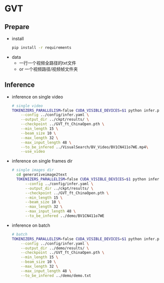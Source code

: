 # GVT
## Prepare
- install
  ```bash
  pip install -r requirements
  ```
- data
  - 一行一个视频全路径的txt文件
  - or 一个视频路径/视频帧文件夹
## Inference
- inference on single video
  ```bash
  # single video
  TOKENIZERS_PARALLELISM=false CUDA_VISIBLE_DEVICES=$1 python infer.py \
      --config ../config/infer.yaml \
      --output_dir ../ckpt/results/ \
      --checkpoint ../GVT_ft_ChinaOpen.pth \
      --min_length 15 \
      --beam_size 10 \
      --max_length 32 \
      --max_input_length 48 \
      --to_be_infered ../VisualSearch/BV_Video/BV1CN411o7WE.mp4\
      --use_video
  
  ```
- inference on single frames dir
  ```bash
  # single images dir
    cd generativeimage2text
    TOKENIZERS_PARALLELISM=false CUDA_VISIBLE_DEVICES=$1 python infer.py \
        --config ../config/infer.yaml \
        --output_dir ../ckpt/results/ \
        --checkpoint ../GVT_ft_ChinaOpen.pth \
        --min_length 15 \
        --beam_size 10 \
        --max_length 32 \
        --max_input_length 48 \
        --to_be_infered ../demo/BV1CN411o7WE
  ```
- inference on batch
  ```bash
  # batch
  TOKENIZERS_PARALLELISM=false CUDA_VISIBLE_DEVICES=$1 python infer.py \
      --config ../config/infer.yaml \
      --output_dir ../demo/results/ \
      --checkpoint ../GVT_ft_ChinaOpen.pth \
      --min_length 15 \
      --beam_size 10 \
      --max_length 32 \
      --max_input_length 48 \
      --to_be_infered ../demo/demo.txt
  ```
